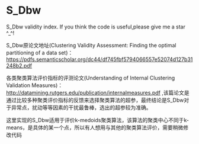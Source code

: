 # S_Dbw
S_Dbw validity index.
If you think the code is useful,please give me a star ^_^!

S_Dbw原论文地址(Clustering Validity Assessment: Finding the optimal partitioning of a data set)：https://pdfs.semanticscholar.org/dc44/df745fbf5794066557e52074d127b31248b2.pdf <br>

各类聚类算法评价指标的评测论文(Understanding of Internal Clustering Validation Measures)：http://datamining.rutgers.edu/publication/internalmeasures.pdf ,该篇论文是通过比较多种聚类评价指标的反馈来选择聚类算法的超参，最终结论是S_Dbw对于异常点，扰动等等因素的干扰最鲁棒，选出的超参较为准确。<br>

这里实现的S_Dbw适用于评价k-medoids聚类算法，该算法的聚类中心不同于k-means，是具体的某一个点，所以有人想用与其他的聚类算法评价，需要稍微修改代码
